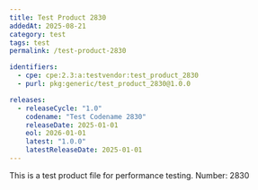 ```yaml
---
title: Test Product 2830
addedAt: 2025-08-21
category: test
tags: test
permalink: /test-product-2830

identifiers:
  - cpe: cpe:2.3:a:testvendor:test_product_2830
  - purl: pkg:generic/test_product_2830@1.0.0

releases:
  - releaseCycle: "1.0"
    codename: "Test Codename 2830"
    releaseDate: 2025-01-01
    eol: 2026-01-01
    latest: "1.0.0"
    latestReleaseDate: 2025-01-01
---
```


This is a test product file for performance testing. Number: 2830
